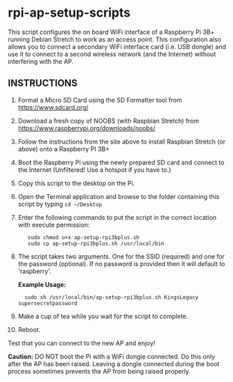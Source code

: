 # rpi-ap-setup-scripts
This script configures the on board WiFi interface of a Raspberry Pi 3B+ running Debian Stretch to work as an access point.
This configuration also allows you to connect a secondary WiFi interface card (i.e. USB dongle) and use it to connect to 
a second wireless network (and the Internet) without interfering with the AP.

INSTRUCTIONS
----------------
 
1.  Format a Micro SD Card using the SD Formatter tool from https://www.sdcard.org/
2.  Download a fresh copy of NOOBS (with Raspbian Stretch) from https://www.raspberrypi.org/downloads/noobs/
3.  Follow the instructions from the site above to install Raspbian Stretch (or above) onto a Raspberry PI 3B+
4.  Boot the Raspberry Pi using the newly prepared SD card and connect to the Internet (Unfiltered! Use a hotspot if you have to.)
5.  Copy this script to the desktop on the Pi.
6.  Open the Terminal application and browse to the folder containing this script by typing `cd ~/Desktop`
7.  Enter the following commands to put the script in the correct location with execute permission:
			
           sudo chmod u+x ap-setup-rpi3bplus.sh
           sudo cp ap-setup-rpi3bplus.sh /usr/local/bin

8.  The script takes two arguments. One for the SSID (required) and one for the password (optional).
    If no password is provided then it will default to 'raspberry'.
    
    __Example Usage:__
    
          sudo sh /usr/local/bin/ap-setup-rpi3bplus.sh KingsLegacy supersecretpassword

9.  Make a cup of tea while you wait for the script to complete.
10. Reboot.

Test that you can connect to the new AP and enjoy!
 
__Caution:__ DO NOT boot the Pi with a WiFi dongle connected. Do this only after the AP has been raised. 
         Leaving a dongle connected during the boot process sometimes prevents the AP from being raised properly.
